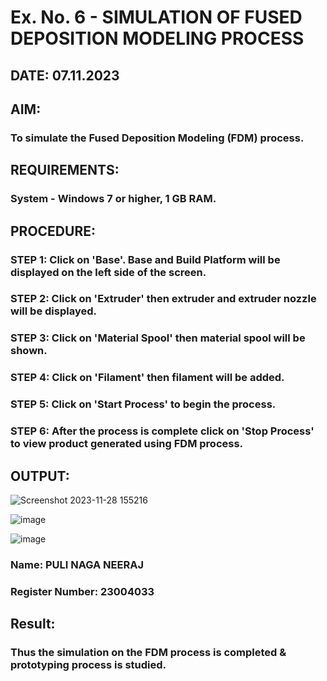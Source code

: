 # Ex. No. 6 - SIMULATION OF FUSED DEPOSITION MODELING PROCESS

## DATE: 07.11.2023
## AIM:
### To simulate the Fused Deposition Modeling (FDM) process.

## REQUIREMENTS:
### System - Windows 7 or higher, 1 GB RAM.

## PROCEDURE:
### STEP 1: Click on 'Base'. Base and Build Platform will be displayed on the left side of the screen.
### STEP 2: Click on 'Extruder' then extruder and extruder nozzle will be displayed.
### STEP 3: Click on 'Material Spool' then material spool will be shown.
### STEP 4: Click on 'Filament' then filament will be added.
### STEP 5: Click on 'Start Process' to begin the process.
### STEP 6: After the process is complete click on 'Stop Process' to view product generated using FDM process.

## OUTPUT:
![Screenshot 2023-11-28 155216](https://github.com/PuliNagaNeeraj/Ex.-No---6.-SIMULATION-OF-FUSED-DEPOSITION-MODELING-PROCESS/assets/138849173/c315f04e-64de-4ee8-ae61-59425f391b67)

![image](https://github.com/PuliNagaNeeraj/Ex.-No---6.-SIMULATION-OF-FUSED-DEPOSITION-MODELING-PROCESS/assets/138849173/08cdca63-6107-475f-bd4a-b3beac01a4a1)

![image](https://github.com/PuliNagaNeeraj/Ex.-No---6.-SIMULATION-OF-FUSED-DEPOSITION-MODELING-PROCESS/assets/138849173/8368f276-3932-48dd-af36-e85031150e2a)

### Name: PULI NAGA NEERAJ
### Register Number: 23004033

## Result:
### Thus the simulation on the FDM process is completed & prototyping process is studied.
